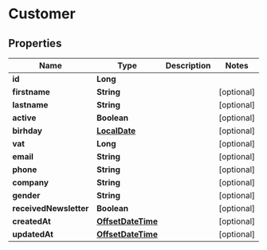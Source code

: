 
# Customer

## Properties
Name | Type | Description | Notes
------------ | ------------- | ------------- | -------------
**id** | **Long** |  | 
**firstname** | **String** |  |  [optional]
**lastname** | **String** |  |  [optional]
**active** | **Boolean** |  |  [optional]
**birhday** | [**LocalDate**](LocalDate.md) |  |  [optional]
**vat** | **Long** |  |  [optional]
**email** | **String** |  |  [optional]
**phone** | **String** |  |  [optional]
**company** | **String** |  |  [optional]
**gender** | **String** |  |  [optional]
**receivedNewsletter** | **Boolean** |  |  [optional]
**createdAt** | [**OffsetDateTime**](OffsetDateTime.md) |  |  [optional]
**updatedAt** | [**OffsetDateTime**](OffsetDateTime.md) |  |  [optional]




